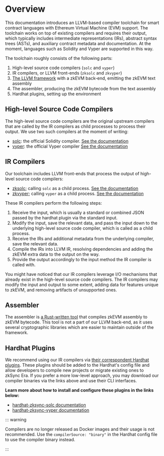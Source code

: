 # Overview

This documentation introduces an LLVM-based compiler toolchain for smart contract languages with Ethereum Virtual Machine
(EVM) support. The toolchain works on top of existing compilers and requires their output, which typically includes
intermediate representations (IRs), abstract syntax trees (ASTs), and auxiliary contract metadata and documentation.
At the moment, languages such as Solidity and Vyper are supported in this way.

The toolchain roughly consists of the following parts:

1. High-level source code compilers (`solc` and `vyper`)
2. IR compilers, or LLVM front-ends (`zksolc` and `zkvyper`)
3. [The LLVM framework](./llvm.md) with a zkEVM back-end, emitting the zkEVM text assembly
4. The assembler, producing the zkEVM bytecode from the text assembly
5. Hardhat plugins, setting up the environment

## High-level Source Code Compilers

The high-level source code compilers are the original upstream compilers that are called by the IR compilers as
child processes to process their output. We use two such compilers at the moment of writing:

- [solc](https://github.com/ethereum/solc-bin): the official Solidity compiler. [See the documentation](https://docs.soliditylang.org/en/latest/)
- [vyper](https://github.com/vyperlang/vyper/releases): the official Vyper compiler [See the documentation](https://docs.vyperlang.org/en/latest/index.html)

## IR Compilers

Our toolchain includes LLVM front-ends that process the output of high-level source code compilers:

- [zksolc](https://github.com/matter-labs/zksolc-bin); calling `solc` as a child process. [See the documentation](./solidity.md)
- [zkvyper](https://github.com/matter-labs/zkvyper-bin); calling `vyper` as a child process. [See the documentation](./vyper.md)

These IR compilers perform the following steps:

1. Receive the input, which is usually a standard or combined JSON passed by the hardhat plugin via the standard input.
2. Modify the input, save the relevant data, and pass the input down to the underlying high-level source code compiler, which is called as a child process.
3. Receive the IRs and additional metadata from the underlying compiler, save the relevant data.
4. Compile the IRs into LLVM IR, resolving dependencies and adding the zkEVM extra data to the output on the way.
5. Provide the output accordingly to the input method the IR compiler is called with.

You might have noticed that our IR compilers leverage I/O mechanisms that already exist in the high-level source code
compilers. The IR compilers may modify the input and output to some extent, adding data for features unique to zkEVM,
and removing artifacts of unsupported ones.

## Assembler

The assembler is [a Rust-written tool](https://github.com/matter-labs/era-zkevm-assembly) that compiles zkEVM assembly
to zkEVM bytecode. This tool is not a part of our LLVM back-end, as it uses several cryptographic libraries which are
easier to maintain outside of the framework.

## Hardhat Plugins

We recommend using our IR compilers via [their correspondent Hardhat plugins](../../../api/hardhat/plugins.md).
These plugins should be added to the Hardhat's config file and allow developers to compile new projects or migrate
existing ones to zkSync Era. If you prefer a more low-level approach, you may download our compiler binaries via the
links above and use their CLI interfaces.

**Learn more about how to install and configure these plugins in the links below:**

- [hardhat-zksync-solc documentation](../../../api/hardhat/hardhat-zksync-solc.md)
- [hardhat-zksync-vyper documentation](../../../api/hardhat/hardhat-zksync-vyper.md)

::: warning

Compilers are no longer released as Docker images and their usage is not recommended.
Use the `compilerSource: "binary"` in the Hardhat config file to use the compiler binary instead.

:::
